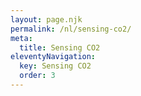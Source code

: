 ```yaml
---
layout: page.njk
permalink: /nl/sensing-co2/
meta:
  title: Sensing CO2
eleventyNavigation:
  key: Sensing CO2
  order: 3
---
```

